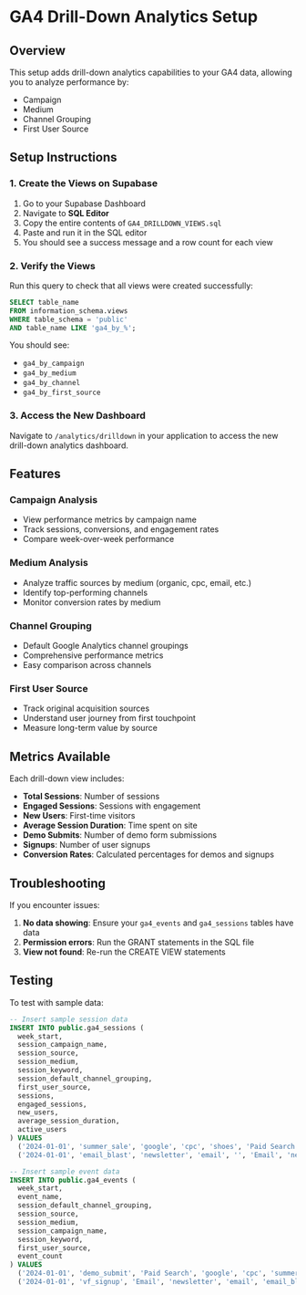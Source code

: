 # GA4 Drill-Down Analytics Setup

## Overview
This setup adds drill-down analytics capabilities to your GA4 data, allowing you to analyze performance by:
- Campaign
- Medium  
- Channel Grouping
- First User Source

## Setup Instructions

### 1. Create the Views on Supabase

1. Go to your Supabase Dashboard
2. Navigate to **SQL Editor**
3. Copy the entire contents of `GA4_DRILLDOWN_VIEWS.sql`
4. Paste and run it in the SQL editor
5. You should see a success message and a row count for each view

### 2. Verify the Views

Run this query to check that all views were created successfully:

```sql
SELECT table_name 
FROM information_schema.views 
WHERE table_schema = 'public' 
AND table_name LIKE 'ga4_by_%';
```

You should see:
- `ga4_by_campaign`
- `ga4_by_medium`
- `ga4_by_channel`
- `ga4_by_first_source`

### 3. Access the New Dashboard

Navigate to `/analytics/drilldown` in your application to access the new drill-down analytics dashboard.

## Features

### Campaign Analysis
- View performance metrics by campaign name
- Track sessions, conversions, and engagement rates
- Compare week-over-week performance

### Medium Analysis
- Analyze traffic sources by medium (organic, cpc, email, etc.)
- Identify top-performing channels
- Monitor conversion rates by medium

### Channel Grouping
- Default Google Analytics channel groupings
- Comprehensive performance metrics
- Easy comparison across channels

### First User Source
- Track original acquisition sources
- Understand user journey from first touchpoint
- Measure long-term value by source

## Metrics Available

Each drill-down view includes:
- **Total Sessions**: Number of sessions
- **Engaged Sessions**: Sessions with engagement
- **New Users**: First-time visitors
- **Average Session Duration**: Time spent on site
- **Demo Submits**: Number of demo form submissions
- **Signups**: Number of user signups
- **Conversion Rates**: Calculated percentages for demos and signups

## Troubleshooting

If you encounter issues:

1. **No data showing**: Ensure your `ga4_events` and `ga4_sessions` tables have data
2. **Permission errors**: Run the GRANT statements in the SQL file
3. **View not found**: Re-run the CREATE VIEW statements

## Testing

To test with sample data:

```sql
-- Insert sample session data
INSERT INTO public.ga4_sessions (
  week_start, 
  session_campaign_name,
  session_source,
  session_medium,
  session_keyword,
  session_default_channel_grouping,
  first_user_source,
  sessions,
  engaged_sessions,
  new_users,
  average_session_duration,
  active_users
) VALUES 
  ('2024-01-01', 'summer_sale', 'google', 'cpc', 'shoes', 'Paid Search', 'google', 100, 80, 30, 180, 90),
  ('2024-01-01', 'email_blast', 'newsletter', 'email', '', 'Email', 'newsletter', 50, 45, 10, 240, 48);

-- Insert sample event data
INSERT INTO public.ga4_events (
  week_start,
  event_name,
  session_default_channel_grouping,
  session_source,
  session_medium,
  session_campaign_name,
  session_keyword,
  first_user_source,
  event_count
) VALUES
  ('2024-01-01', 'demo_submit', 'Paid Search', 'google', 'cpc', 'summer_sale', 'shoes', 'google', 5),
  ('2024-01-01', 'vf_signup', 'Email', 'newsletter', 'email', 'email_blast', '', 'newsletter', 3);
```